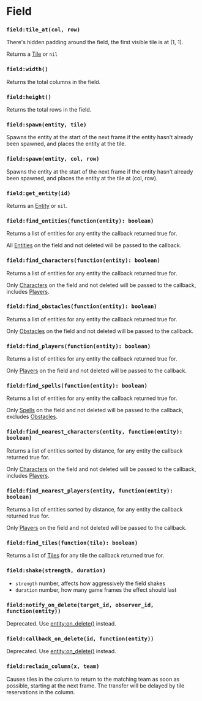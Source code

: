 # Field

### `field:tile_at(col, row)`

There's hidden padding around the field, the first visible tile is at (1, 1).

Returns a [Tile](/client/lua-api/field-api/tile) or `nil`

### `field:width()`

Returns the total columns in the field.

### `field:height()`

Returns the total rows in the field.

### `field:spawn(entity, tile)`

Spawns the entity at the start of the next frame if the entity hasn't already been spawned, and places the entity at the tile.

### `field:spawn(entity, col, row)`

Spawns the entity at the start of the next frame if the entity hasn't already been spawned, and places the entity at the tile at (col, row).

### `field:get_entity(id)`

Returns an [Entity](/client/lua-api/entity-api/entity) or `nil`.

### `field:find_entities(function(entity): boolean)`

Returns a list of entities for any entity the callback returned true for.

All [Entities](/client/lua-api/entity-api/entity) on the field and not deleted will be passed to the callback.

### `field:find_characters(function(entity): boolean)`

Returns a list of entities for any entity the callback returned true for.

Only [Characters](/client/lua-api/entity-api/character) on the field and not deleted will be passed to the callback, includes [Players](/client/lua-api/entity-api/player).

### `field:find_obstacles(function(entity): boolean)`

Returns a list of entities for any entity the callback returned true for.

Only [Obstacles](/client/lua-api/entity-api/obstacle) on the field and not deleted will be passed to the callback.

### `field:find_players(function(entity): boolean)`

Returns a list of entities for any entity the callback returned true for.

Only [Players](/client/lua-api/entity-api/player) on the field and not deleted will be passed to the callback.

### `field:find_spells(function(entity): boolean)`

Returns a list of entities for any entity the callback returned true for.

Only [Spells](/client/lua-api/entity-api/spell) on the field and not deleted will be passed to the callback, excludes [Obstacles](/client/lua-api/entity-api/obstacle).

### `field:find_nearest_characters(entity, function(entity): boolean)`

Returns a list of entities sorted by distance, for any entity the callback returned true for.

Only [Characters](/client/lua-api/entity-api/character) on the field and not deleted will be passed to the callback, includes [Players](/client/lua-api/entity-api/player).

### `field:find_nearest_players(entity, function(entity): boolean)`

Returns a list of entities sorted by distance, for any entity the callback returned true for.

Only [Players](/client/lua-api/entity-api/player) on the field and not deleted will be passed to the callback.

### `field:find_tiles(function(tile): boolean)`

Returns a list of [Tiles](/client/lua-api/field-api/tile) for any tile the callback returned true for.

### `field:shake(strength, duration)`

- `strength` number, affects how aggressively the field shakes
- `duration` number, how many game frames the effect should last

### `field:notify_on_delete(target_id, observer_id, function(entity))`

Deprecated. Use [entity:on_delete()](/client/lua-api/entity-api/entity#entityon_deletefunctionentity) instead.

### `field:callback_on_delete(id, function(entity))`

Deprecated. Use [entity:on_delete()](/client/lua-api/entity-api/entity#entityon_deletefunctionentity) instead.

### `field:reclaim_column(x, team)`

Causes tiles in the column to return to the matching team as soon as possible, starting at the next frame. The transfer will be delayed by tile reservations in the column.
